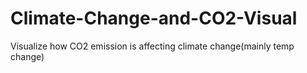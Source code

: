 # Climate-Change-and-CO2-Visual
Visualize how CO2 emission is affecting climate change(mainly temp change)
